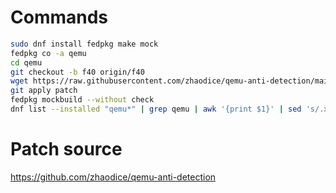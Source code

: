 # Commands
```bash
sudo dnf install fedpkg make mock
fedpkg co -a qemu
cd qemu
git checkout -b f40 origin/f40
wget https://raw.githubusercontent.com/zhaodice/qemu-anti-detection/main/qemu-8.2.0.patch
git apply patch
fedpkg mockbuild --without check
dnf list --installed "qemu*" | grep qemu | awk '{print $1}' | sed 's/.x86_64/-8.2.6-3.fc40.antidetection.x86_64.rpm/g' | sed 's/^/.\//g' | xargs sudo dnf install -y
```

# Patch source
https://github.com/zhaodice/qemu-anti-detection
